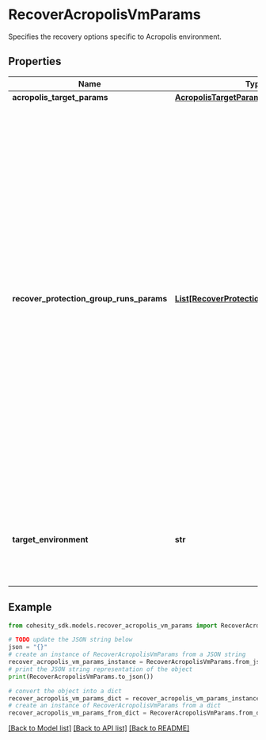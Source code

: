 # RecoverAcropolisVmParams

Specifies the recovery options specific to Acropolis environment.

## Properties

Name | Type | Description | Notes
------------ | ------------- | ------------- | -------------
**acropolis_target_params** | [**AcropolisTargetParamsForRecoverVm**](AcropolisTargetParamsForRecoverVm.md) |  | [optional] 
**recover_protection_group_runs_params** | [**List[RecoverProtectionGroupRunParams]**](RecoverProtectionGroupRunParams.md) | Specifies the Protection Group Runs params to recover. All the VM&#39;s that are successfully backed up by specified Runs will be recovered. This can be specified along with individual snapshots of VMs. User has to make sure that specified Object snapshots and Protection Group Runs should not have any intersection. For example, user cannot specify multiple Runs which has same Object or an Object snapshot and a Run which has same Object&#39;s snapshot. | [optional] 
**target_environment** | **str** | Specifies the environment of the recovery target. The corresponding params below must be filled out. | 

## Example

```python
from cohesity_sdk.models.recover_acropolis_vm_params import RecoverAcropolisVmParams

# TODO update the JSON string below
json = "{}"
# create an instance of RecoverAcropolisVmParams from a JSON string
recover_acropolis_vm_params_instance = RecoverAcropolisVmParams.from_json(json)
# print the JSON string representation of the object
print(RecoverAcropolisVmParams.to_json())

# convert the object into a dict
recover_acropolis_vm_params_dict = recover_acropolis_vm_params_instance.to_dict()
# create an instance of RecoverAcropolisVmParams from a dict
recover_acropolis_vm_params_from_dict = RecoverAcropolisVmParams.from_dict(recover_acropolis_vm_params_dict)
```
[[Back to Model list]](../README.md#documentation-for-models) [[Back to API list]](../README.md#documentation-for-api-endpoints) [[Back to README]](../README.md)


